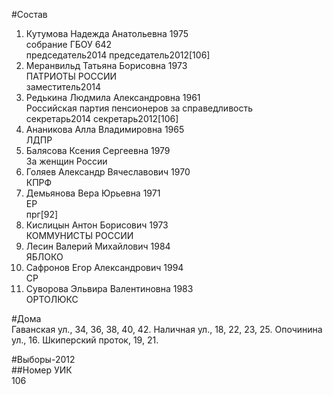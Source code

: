 #Состав  
1. Кутумова Надежда Анатольевна 1975  
    собрание ГБОУ 642  
    председатель2014 председатель2012[106]  
2. Меранвильд Татьяна Борисовна 1973  
    ПАТРИОТЫ РОССИИ  
    заместитель2014  
3. Редькина Людмила Александровна 1961  
    Российская партия пенсионеров за справедливость  
    секретарь2014 секретарь2012[106]  
4. Ананикова Алла Владимировна 1965  
    ЛДПР  
5. Балясова Ксения Сергеевна 1979  
    За женщин России  
6. Голяев Александр Вячеславович 1970  
    КПРФ  
7. Демьянова Вера Юрьевна 1971  
    ЕР  
    прг[92]  
8. Кислицын Антон Борисович 1973  
    КОММУНИСТЫ РОССИИ  
9. Лесин Валерий Михайлович 1984  
    ЯБЛОКО  
10. Сафронов Егор Александрович 1994  
    СР  
11. Суворова Эльвира Валентиновна 1983  
    ОРТОЛЮКС  
  
#Дома  
Гаванская ул.,     34, 36, 38, 40, 42. Наличная ул.,     18, 22, 23, 25. Опочинина ул.,     16.  Шкиперский проток,     19, 21.  
  
#Выборы-2012  
##Номер УИК  
106  
